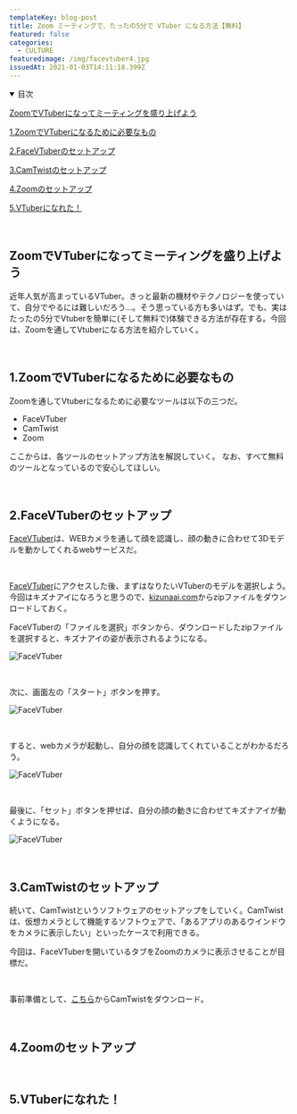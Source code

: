 ```yaml
---
templateKey: blog-post
title: Zoom ミーティングで、たったの5分で VTuber になる方法【無料】
featured: false
categories:
  - CULTURE
featuredimage: /img/facevtuber4.jpg
issuedAt: 2021-01-03T14:11:18.399Z
---
```

<details open><summary>目次</summary>

[ZoomでVTuberになってミーティングを盛り上げよう](#000)

[1.ZoomでVTuberになるために必要なもの](#001)

[2.FaceVTuberのセットアップ](#002)

[3.CamTwistのセットアップ](#003)

[4.Zoomのセットアップ](#004)

[5.VTuberになれた！](#005)

</details>

<br>

<div id="000">

## ZoomでVTuberになってミーティングを盛り上げよう

近年人気が高まっているVTuber。きっと最新の機材やテクノロジーを使っていて、自分でやるには難しいだろう...。そう思っている方も多いはず。でも、実はたったの5分でVtuberを簡単に(そして無料で)体験できる方法が存在する。今回は、Zoomを通してVtuberになる方法を紹介していく。

</div>

<br>

<div id="001">

## 1.ZoomでVTuberになるために必要なもの

Zoomを通してVtuberになるために必要なツールは以下の三つだ。

* FaceVTuber
* CamTwist
* Zoom

ここからは、各ツールのセットアップ方法を解説していく。
なお、すべて無料のツールとなっているので安心してほしい。

</div>

<br>

<div id="002">

## 2.FaceVTuberのセットアップ

[FaceVTuber](https://facevtuber.com/)は、WEBカメラを通して顔を認識し、顔の動きに合わせて3Dモデルを動かしてくれるwebサービスだ。

<br>

[FaceVTuber](https://facevtuber.com/)にアクセスした後、まずはなりたいVTuberのモデルを選択しよう。今回はキズナアイになろうと思うので、[kizunaai.com](https://kizunaai.com/download/)からzipファイルをダウンロードしておく。

FaceVTuberの「ファイルを選択」ボタンから、ダウンロードしたzipファイルを選択すると、キズナアイの姿が表示されるようになる。

![FaceVTuber](/img/facevtuber1.jpg "FaceVTuber")

<br>

次に、画面左の「スタート」ボタンを押す。

![FaceVTuber](/img/facevtuber2.jpg "FaceVTuber")

<br>

すると、webカメラが起動し、自分の顔を認識してくれていることがわかるだろう。

![FaceVTuber](/img/facevtuber3.jpg "FaceVTuber")

<br>

最後に、「セット」ボタンを押せば、自分の顔の動きに合わせてキズナアイが動くようになる。

![FaceVTuber](/img/facevtuber4.jpg "FaceVTuber")

</div>

<br>

<div id="003">

## 3.CamTwistのセットアップ

続いて、CamTwistというソフトウェアのセットアップをしていく。CamTwistは、仮想カメラとして機能するソフトウェアで、「あるアプリのあるウインドウをカメラに表示したい」といったケースで利用できる。

今回は、FaceVTuberを開いているタブをZoomのカメラに表示させることが目標だ。

<br>

事前準備として、[こちら](http://camtwiststudio.com/download/)からCamTwistをダウンロード。

</div>

<br>

<div id="004">

## 4.Zoomのセットアップ

</div>

<br>

<div id="005">

## 5.VTuberになれた！

</div>